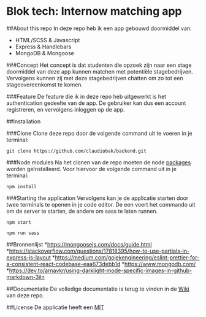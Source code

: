 # Blok tech: Internow matching app

##About this repo
In deze repo heb ik een app gebouwd doormiddel van:

* HTML/SCSS & Javascript
* Express & Handlebars
* MongoDB & Mongoose

###Concept
Het concept is dat studenten die opzoek zijn naar een stage doormiddel van deze app kunnen matchen met potentiële stagebedrijven. Vervolgens kunnen zij met deze stagebedrijven chatten om zo tot een stageovereenkomst te komen.

###Feature
De feature die ik in deze repo heb uitgewerkt is het authentication gedeelte van de app. De gebruiker kan dus een account registreren, en vervolgens inloggen op de app.

##Installation

###Clone
Clone deze repo door de volgende command uit te voeren in je terminal:

```
git clone https://github.com/claudiobak/backend.git
```
###Node modules
Na het clonen van de repo moeten de node [packages](https://github.com/claudiobak/Backend/blob/main/package.json) worden geïnstalleerd.
Voor hiervoor de volgende command uit in je terminal:

```
npm install
```

###Starting the application
Vervolgens kan je de applicatie starten door twee terminals te openen in je code editor. De een voert het commando uit om de server te starten, de andere om sass te laten runnen.

```
npm start
```

```
npm run sass
```

##Bronnenlijst
*https://mongoosejs.com/docs/guide.html
*https://stackoverflow.com/questions/17818395/how-to-use-partials-in-express-js-layout
*https://medium.com/gojekengineering/eslint-prettier-for-a-consistent-react-codebase-eaa673debb1d
*https://www.mongodb.com/
*https://dev.to/arnavkr/using-darklight-mode-specific-images-in-github-markdown-3iln

##Documentatie
De volledige documentatie is terug te vinden in de [Wiki](https://github.com/claudiobak/Backend/wiki) van deze repo.

##License
De applicatie heeft een [MIT](https://github.com/claudiobak/Backend/blob/main/License.md)




